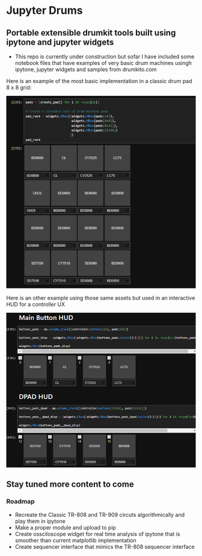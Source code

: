 # Jupyter Drums

## Portable extensible drumkit tools built using ipytone and jupyter widgets


- This repo is currently under construction but sofar I have included some notebook files that have examples of very basic drum machines usingh ipytone, jupyter widgets and samples from drumkito.com

Here is an example of the most basic implementation in a classic drum pad 8 x 8 grid:

<img src="images/pad_rack.PNG" width="800" />

Here is an other example using those same assets but used in an interactive HUD for a controller UX

<img src="images/pads_and_buttons_display.PNG" width="800" />

## Stay tuned more content to come

### Roadmap

- Recreate the Classic TR-808 and TR-909 circuts algorithmically and play them in ipytone 
- Make a proper module and upload to pip
- Create ossciloscope widget for real time analysis of ipytone that is smoother than current matplotlib implementation
- Create sequencer interface that mimics the TR-808 sequencer interface